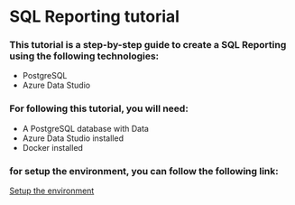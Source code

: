 # SQL Reporting tutorial 

### This tutorial is a step-by-step guide to create a SQL Reporting using the following technologies:

- PostgreSQL
- Azure Data Studio


### For following this tutorial, you will need:
- A PostgreSQL database with Data
- Azure Data Studio installed
- Docker installed

### for setup the environment, you can follow the following link:
[Setup the environment](db/README.md)
